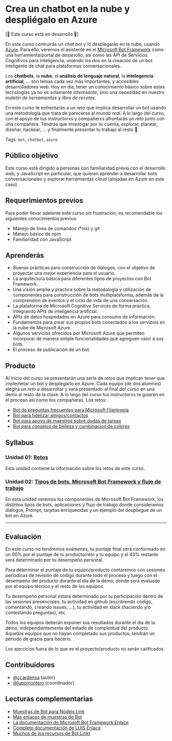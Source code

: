 # Crea un chatbot en la nube y despliégalo en Azure

[:construction: Este curso está en desarrollo :construction:]

En este curso contruirás un _chat bot_ y lo desplegarás en la nube, usando
[Azure](https://azure.microsoft.com). Para ello, veremos el asistente en el
[Microsoft Bot Framework](https://dev.botframework.com/) como una
herramienta/portal de desarrollo, así como las API de Servicios Cognitivos para
inteligencia, uniendo los dos en la creación de un bot inteligente de chat para
plataformas conversacionales.

Los **chatbots**, la **nube**, el **análisis de lenguaje natural**, la
**intelegencia artificial**, ... son temas cada vez más importantes, y
accesibles desarrolladores web. Hoy en día, tener un conocimiento básico sobre
estas tecnologías ya no es solamente _interesante_, sino una necesidad en
nuestro _maletín de herramientas_ y _libro de recetas_.

En este curso te enfrentarás a un _reto_ que implica desarrollar un bot usando
una metodología que trata de parecerse al _mundo real_. A lo largo del curso,
con el apoyo de tus instructorxs y compañerxs afrontarás un reto junto con una
compañera. Tendrás que investigar por tu cuenta, explorar, planear, diseñar,
hackear, ... y finalmente presentar tu trabajo al resto :tada:

Tags: `bot`, `chatbot`, `azure`

## Público objetivo

Este curso está dirigido a personas con familiaridad previa con el desarrollo
web, y JavaScript en particular, que quieren aprender a desarrollar bots
conversacionales y explorar herramientas cloud (alojadas en Azure en este caso).

## Requerimientos previos

Para poder llevar adelante este curso sin frustración, es recomendable los
siguientes conocimientos previos:

* Manejo de línea de comandos (\*nix) y git
* Manejo básico de npm
* Familiaridad con JavaScript

## Aprenderás

* Buenas prácticas para construcción de diálogos, con el objetivo de proyectar
  una mejor experiencia para el usuario.
* La arquitectura básica para diferentes tipos de proyectos con Bot Framework.
* Una visión amplia y practica sobre la metodología y utilización de componentes
  para construcción de bots multiplataforma, además de la comprensión de eventos
  y el ciclo de vida de una conversación.
* La plataforma de Microsoft Cognitive Services de forma práctica, integrando
  APIs de inteligencia artificial.
* APIs de datos hospedados en Azure para consumo de información.
* Fundamentos para crear sus propios bots conectados a los servicios en la nube
  de Microsoft Azure.
* Algunos servicios ofrecidos por Microsoft Azure que permiten incorporar de
  manera simple funcionalidades que agreguen valor a sus bots.
* El proceso de publicación de un bot.

## Producto

Al inicio del curso se presentarán una serie de _retos_ que implican tener que
implemetar un bot y desplegarlo en Azure. Cada equipo (de dos alumnxs) elegirá
un _reto_ a desarrollar y será presentado al final del curso en
una demo al resto de la clase. A lo largo del curso tus instructorxs te guiarán
en el proceso así como tus compañeras. Los retos:

* [Bot de preguntas frecuentes para Microsoft Filantropía](01-challenge/01-challenges#reto-1-microsoft-filantrop%C3%ADa)
* [Bot para fidelizar amigos/contactos](01-challenge/01-challenges#reto-2-bot-para-fidelizar-amigoscontactos)
* [Bot para apoyo de maestros sobre dudas de tareas](01-challenge/01-challenges#reto-3-bot-para-apoyo-de-maestros-sobre-dudas-de-tareas)
* [Bot para consejos de belleza y combinacion de colores](01-challenge/01-challenges#reto-4-bot-para-consejos-de-belleza-y-combinacion-de-colores)

## Syllabus

### Unidad 01: [Retos](01-challenge)

Esta unidad contiene la información sobre los retos de este curso.

### Unidad 02: [Tipos de bots, Microsoft Bot Framework y flujo de trabajo](02-getting-started)

En esta unidad veremos los componentes de Microsoft Bot Framework, los distintos
tipos de bots, aplicaciones y flujo de trabajo donde consideramos diálogos,
Prompt, tarjetas enriquecidas y un ejemplo del despliegue de un bot en  Azure.

<!--
### Unidad 03: [Servicios cognitivos](03-cognitive-services)

En esta unidad conoceremos a LUIS -Language Understanding Intelligent Service -
un servicio basado en Machine Learning para crear una comprensión lingüística
natural en aplicaciones, bots y dispositivos IoT. Cree rápidamente modelos
personalizados preparados para la empresa que puedan mejorar constantemente.

Además, conoceremos los servicios cognitivos como Visión, Voz, Búsqueda,
Conocimiento entre otros servicios...

### Unidad 04: [Hacking](04-hacking)

Un párrafo corto que describa lo que van a aprender y por qué es importante/útil
aprenderlo.

### Unidad 05: [Prueba de bots](05-testing)

Un párrafo corto que describa lo que van a aprender y por qué es importante/útil
aprenderlo.

### Unidad 06: [Hacking](06-hacking)

Un párrafo corto que describa lo que van a aprender y por qué es importante/útil
aprenderlo.

### Unidad 07: [Vigilar la salud de los bots - Telemetría](07-telemetry)

Un párrafo corto que describa lo que van a aprender y por qué es importante/útil
aprenderlo.

### Unidad 08: [Hacking](08-hacking)

Un párrafo corto que describa lo que van a aprender y por qué es importante/útil
aprenderlo.

### Unidad 09: [Demos](09-demos)

Un párrafo corto que describa lo que van a aprender y por qué es importante/útil
aprenderlo.
-->

***

## Evaluación

En este curso no tendremos exámenes, tu puntaje final será conformado en un 60%
por el puntaje de tu producto/reto y tu equipo y el 40% restante será
determinado por tu desempeño personal.

Para determinar el puntaje de tu equipo/producto contaremos con sesiones
períodicas de revisión de código durante todo el proceso y luego con el
desempeño del producto durante el día de la demo, donde será evaluado por el
equipo técnico y el resto de los equipos.

Tu desempeño personal estará determinado por tu participación dentro de las
sesiones presenciales, tu actividad en github (escribiendo código, comentando,
creando issues, ...), tu actividad en slack (haciendo y/o contestando
preguntas), etc.

Todos los equipos deberán exponer sus resultados durante el día de la demo,
independientemente del estado de completitud del producto. Aquellos equipos que
no hayan completado sus productos, tendrán un período de gracia para hacerlo.

Los ejercicios fuera de lo que es el proyecto/producto no serán calificados.

## Contribuidores

* [@ccardensa](https://github.com/ccardensa) (autor)
* [@lupomontero](https://github.com/lupomontero) (coordinador)

## Lecturas complementarias

* [Muestras de Bot para Nodejs Link](https://github.com/Microsoft/BotBuilder/tree/master/Node/examples)
* [Más enlaces de muestras de Bot](https://github.com/Microsoft/BotBuilder-Samples)
* [La documentación de Microsoft Bot Framework Enlace](https://docs.microsoft.com/en-us/bot-framework)
* [Completo documentación de LUIS Enlace](https://www.luis.ai/home)
* [Muchos de los recursos de Bot Linkt](https://blogs.msdn.microsoft.com/smich/2016/09/30/microsoft-bot-framework-resources)
